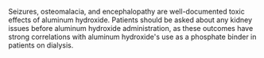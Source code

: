 Seizures, osteomalacia, and encephalopathy are well-documented toxic effects of aluminum hydroxide. Patients should be asked about any kidney issues before aluminum hydroxide administration, as these outcomes have strong correlations with aluminum hydroxide's use as a phosphate binder in patients on dialysis.